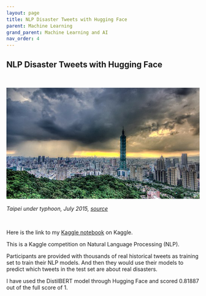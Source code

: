 ```yaml
---
layout: page
title: NLP Disaster Tweets with Hugging Face
parent: Machine Learning
grand_parent: Machine Learning and AI
nav_order: 4
---
```


## NLP Disaster Tweets with Hugging Face

<br />

![image](/assets/images/Cityscape_of_Taipei_Taiwan_during_typhoon_2015.jpg)

_Taipei under typhoon, July 2015, [source](https://www.flickr.com/photos/35431191@N05/30102475396/)_

<br />

Here is the link to my [Kaggle notebook](https://www.kaggle.com/code/rowanlaw/nlp-disaster-tweets-hugging-face) on Kaggle.

This is a Kaggle competition on Natural Language Processing (NLP).

Participants are provided with thousands of real historical tweets as training set to train their NLP models. And then they would use their models to predict which tweets in the test set are about real disasters.

I have used the DistilBERT model through Hugging Face and scored 0.81887 out of the full score of 1.